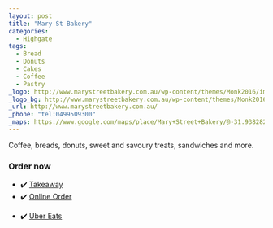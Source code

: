```yaml
---
layout: post
title: "Mary St Bakery"
categories:
  - Highgate
tags:
  - Bread
  - Donuts
  - Cakes
  - Coffee
  - Pastry
_logo: http://www.marystreetbakery.com.au/wp-content/themes/Monk2016/images/logo.png
_logo_bg: http://www.marystreetbakery.com.au/wp-content/themes/Monk2016/images/mary-bg.png
_url: http://www.marystreetbakery.com.au/
_phone: "tel:0499509300"
_maps: https://www.google.com/maps/place/Mary+Street+Bakery/@-31.9382823,115.8673975,17z/data=!3m1!4b1!4m5!3m4!1s0x2a32bac40f1256d5:0x5aa91dd181f9814f!8m2!3d-31.9382869!4d115.8695862
---
```


Coffee, breads, donuts, sweet and savoury treats, sandwiches and more.


### Order now

- ✔️ <a href="tel:0499509300">Takeaway</a>
- ✔️ [Online Order](https://marystreetbakery.foodstorm.com/site "Online Order")
<!-- - ![placeholder](https://seeklogo.com/images/U/uber-eats-logo-CA3BA2098B-seeklogo.com.png "Large example image") -->
- ✔️ [Uber Eats](https://www.ubereats.com/au/perth/food-delivery/mary-street-bakery-highgate/4ULnw3DcTAmjNzTe81uxyA "Uber Eats")

